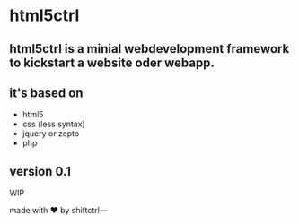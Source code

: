 # html5ctrl

## html5ctrl is a minial webdevelopment framework to kickstart a website oder webapp. 

## it's based on 
- html5
- css (less syntax)
- jquery or zepto
- php

## version 0.1
WIP


made with ❤ by shiftctrl—
